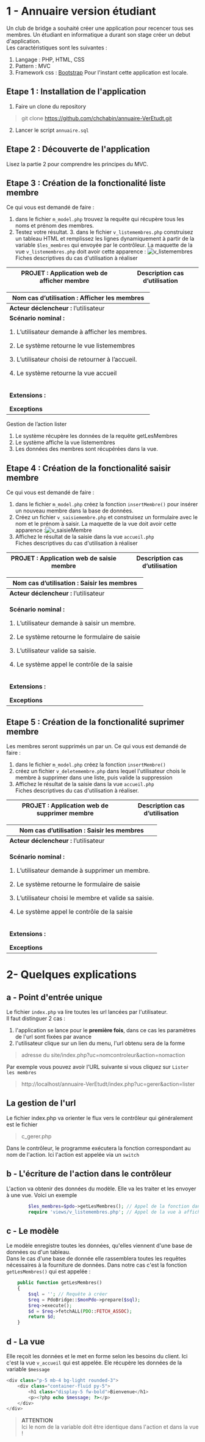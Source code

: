 # 1 - Annuaire version étudiant
Un club de bridge a souhaité créer une application pour recencer tous ses membres. Un étudiant en informatique a durant son stage
créer un debut d'application.  
Les caractéristiques sont les suivantes :
1. Langage : PHP, HTML, CSS
2. Pattern :  MVC
3. Framework css : [Bootstrap](https://getbootstrap.com/docs/5.2/getting-started/introduction/)
Pour l'instant cette application est locale. 

## Etape 1 : Installation de l'application
1. Faire un clone du repository 
> git clone https://github.com/chchabin/annuaire-VerEtudt.git
2. Lancer le script `annuaire.sql`


## Etape 2 : Découverte de l'application
Lisez la partie 2 pour comprendre les principes du MVC.

## Etape 3 : Création de la fonctionalité liste membre
Ce qui vous est demandé de faire :
1. dans le fichier `m_model.php` trouvez la requête qui récupère tous les noms et prénom des membres.
2. Testez votre résultat.
   3. dans le fichier `v_listemembres.php` construisez un tableau HTML et remplissez les lignes dynamiquement à partir de la variable `$les_membres` qui envoyée par le contrôleur.
   La maquette de la vue `v_listemembres.php` doit avoir cette apparence :
   ![v_listemembres](images/vueListeMembre.PNG)  
      Fiches descriptives du cas d'utilisation à réaliser

| **PROJET :**   Application  web de afficher membre | **Description cas d’utilisation** |
|----------------------------------------------------|-----------------------------------|


| **Nom cas d’utilisation :**   Afficher les membres                                                                                                                                                                                       |
|------------------------------------------------------------------------------------------------------------------------------------------------------------------------------------------------------------------------------------------|
| **Acteur déclencheur :**   l’utilisateur                                                                                                                                                                                                 |
| **Scénario nominal :**  <p>1. L’utilisateur demande à afficher les membres. </p><p>2. Le système retourne le vue listemembres </p><p>3. L’utilisateur choisi de retourner à l’accueil. </p><p>4. Le système retourne la vue accueil </p> |
| <p>**Extensions :** </p> **Exceptions**                                                                                                                                                                                                  |  

Gestion de l’action lister
1. Le système récupère les données de la requête getLesMembres
2. Le système affiche la vue listemembres
3. Les données des membres sont récupérées dans la vue.

## Etape 4 : Création de la fonctionalité saisir membre
Ce qui vous est demandé de faire :
1. dans le fichier `m_model.php` créez la fonction `insertMembre()` pour insérer un nouveau membre dans la base de données.
2. Créez un fichier `v_saisiemembre.php` et construisez un formulaire avec le nom et le prénom à saisir. La maquette de la vue doit avoir cette apparence :![v_saisieMembre](images/vueSaisieMembre.PNG)
3. Affichez le résultat de la saisie dans la vue `accueil.php`  
   Fiches descriptives du cas d'utilisation à réaliser

| **PROJET :**   Application  web de saisie membre | **Description cas d’utilisation** |
|--------------------------------------------------|-----------------------------------|


| **Nom cas d’utilisation :**   Saisir les membres                                                                                                                                                                                        |
|-----------------------------------------------------------------------------------------------------------------------------------------------------------------------------------------------------------------------------------------|
| **Acteur déclencheur :**   l’utilisateur                                                                                                                                                                                                |
| <p>**Scénario nominal :**  </p><p>1. L’utilisateur demande à saisir un membre. </p><p>2. Le système retourne le formulaire de saisie </p><p>3. L’utilisateur valide sa saisie. </p><p>4. Le système appel le contrôle de la saisie </p> |
| <p>**Extensions :**</p>  **Exceptions**                                                                                                                                                                                                 |


## Etape 5 : Création de la fonctionalité suprimer membre
Les membres seront supprimés un par un.
Ce qui vous est demandé de faire :
1. dans le fichier `m_model.php` créez la fonction `insertMembre()`
2. créez un fichier `v_deletemembre.php` dans lequel l'utilisateur chois le membre à supprimer dans une liste, puis valide la suppression
3.  Affichez le résultat de la saisie dans la vue `accueil.php`  
    Fiches descriptives du cas d'utilisation à réaliser.

| **PROJET :**   Application  web de supprimer membre | **Description cas d’utilisation** |
|-----------------------------------------------------|-----------------------------------|


| **Nom cas d’utilisation :**   Saisir les membres                                                                                                                                                                                                               |
|----------------------------------------------------------------------------------------------------------------------------------------------------------------------------------------------------------------------------------------------------------------|
| **Acteur déclencheur :**   l’utilisateur                                                                                                                                                                                                                       |
| <p>**Scénario nominal :**  </p><p>1. L’utilisateur demande à supprimer un membre. </p><p>2. Le système retourne le formulaire de saisie </p><p>3. L’utilisateur choisi le membre et valide sa saisie. </p><p>4. Le système appel le contrôle de la saisie </p> |
| <p>**Extensions :**</p>  **Exceptions**                                                                                                                                                                                                                        |
# 2- Quelques explications

## a - Point d'entrée unique
Le fichier `index.php` va lire toutes les url lancées par l'utilisateur.  
Il faut distinguer 2 cas :
1. l'application se lance pour le **première fois**, dans ce cas les paramètres de l'url sont fixées par avance
2. l'utilisateur clique sur un lien du menu, l'url obtenu sera de la forme
>adresse du site/index.php?uc=nomcontroleur&action=nomaction

Par exemple vous pouvez avoir l'URL suivante si vous cliquez sur `Lister les membres` 
> http://localhost/annuaire-VerEtudt/index.php?uc=gerer&action=lister
## La gestion de l'url
Le fichier index.php va orienter le flux vers le contrôleur qui généralement est le fichier
>c_gerer.php  

Dans le contrôleur, le programme exécutera la fonction correspondant au nom de l'action. Ici l'action est appelée via un `switch`

## b - L'écriture de l'action dans le contrôleur
L'action va obtenir des données du modèle. Elle va les traiter et les envoyer à une vue. Voici un exemple
```php
        $les_membres=$pdo->getLesMembres(); // Appel de la fonction dans le modèle
        require 'views/v_listemembres.php'; // Appel de la vue à afficher
```
## c - Le modèle
Le modèle enregistre toutes les données, qu'elles viennent d'une base de données ou d'un tableau.  
Dans le cas d'une base de donnée elle rassemblera toutes les requêtes nécessaires à la fourniture de données.
Dans notre cas c'est la fonction `getLesMembres()` qui est appelée :
```php
    public function getLesMembres()
    {
        $sql = ''; // Requête à créer
        $req = PdoBridge::$monPdo->prepare($sql);
        $req->execute();
        $d = $req->fetchALL(PDO::FETCH_ASSOC);
        return $d;
    }
```
## d - La vue
Elle reçoit les données et le met en forme selon les besoins du client.
Ici c'est la vue `v_accueil` qui est appelée. Ele récupère les données de la variable `$message`
```php
<div class="p-5 mb-4 bg-light rounded-3">
    <div class="container-fluid py-5">
        <h1 class="display-5 fw-bold">Bienvenue</h1>
        <p><?php echo $message; ?></p>
    </div>
</div>
```
>**ATTENTION**  
> Ici le nom de la variable doit être identique dans l'action et dans la vue !